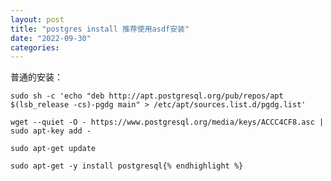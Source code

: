 ```yaml
---
layout: post
title: "postgres install 推荐使用asdf安装"
date: "2022-09-30"
categories: 
---
```

<div>普通的安装：</div>

<pre>
<code>sudo sh -c &#39;echo &quot;deb http://apt.postgresql.org/pub/repos/apt $(lsb_release -cs)-pgdg main&quot; &gt; /etc/apt/sources.list.d/pgdg.list&#39;

wget --quiet -O - https://www.postgresql.org/media/keys/ACCC4CF8.asc | sudo apt-key add -

sudo apt-get update

sudo apt-get -y install postgresql{% endhighlight %}

